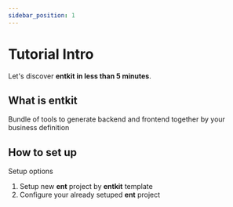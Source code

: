 ```yaml
---
sidebar_position: 1
---
```


# Tutorial Intro

Let's discover **entkit in less than 5 minutes**.

## What is **entkit**

Bundle of tools to generate backend and frontend together by your business definition

## How to set up

Setup options 
1. Setup new **ent** project by **entkit** template
2. Configure your already setuped **ent** project

